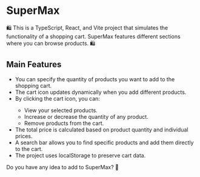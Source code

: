 <h1>SuperMax</h1>
<p>🛍️ This is a TypeScript, React, and Vite project that simulates the functionality of a shopping cart. SuperMax features different sections where you can browse products. 🛍️</p>
<h2>Main Features</h2>
<ul>
  <li>You can specify the quantity of products you want to add to the shopping cart.</li>
  <li>The cart icon updates dynamically when you add different products.</li>
  <li>By clicking the cart icon, you can:</li>
  <ul>
    <li>View your selected products.</li>
    <li>Increase or decrease the quantity of any product.</li>
    <li>Remove products from the cart.</li>
  </ul>
  <li>The total price is calculated based on product quantity and individual prices.</li>
  <li>A search bar allows you to find specific products and add them directly to the cart.</li>
  <li>The project uses localStorage to preserve cart data.</li>
</ul>
<p>Do you have any idea to add to SuperMax? 💭</p>
